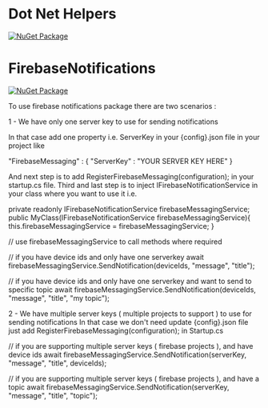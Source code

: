 # Dot Net Helpers

[![NuGet Package](https://img.shields.io/nuget/v/UHelpers.svg)](https://www.nuget.org/packages/UHelpers)

# FirebaseNotifications

[![NuGet Package](https://img.shields.io/nuget/v/FirebaseNotifications.svg)](https://www.nuget.org/packages/FirebaseNotifications)

To use firebase notifications package there are two scenarios : 

1 - We have only one server key to use for sending notifications 

In that case add one property i.e. ServerKey in your {config}.json file in your project like 

"FirebaseMessaging" : 
{ "ServerKey" : "YOUR SERVER KEY HERE" 
} 

And next step is to add RegisterFirebaseMessaging(configuration); in your startup.cs file. 
Third and last step is to inject IFirebaseNotificationService in your class where you want to use it i.e. 

private readonly IFirebaseNotificationService firebaseMessagingService; 
public MyClass(IFirebaseNotificationService firebaseMessagingService){ this.firebaseMessagingService = firebaseMessagingService; } 

// use firebaseMessagingService to call methods where required 

// if you have device ids and only have one serverkey 
await firebaseMessagingService.SendNotification(deviceIds, "message", "title"); 

// if you have device ids and only have one serverkey and want to send to specific topic
await firebaseMessagingService.SendNotification(deviceIds, "message", "title", "my topic");

2 - We have multiple server keys ( multiple projects to support ) to use for sending notifications 
In that case we don't need update {config}.json file
just add RegisterFirebaseMessaging(configuration); in Startup.cs 

// if you are supporting multiple server keys ( firebase projects ), and have device ids 
await firebaseMessagingService.SendNotification(serverKey, "message", "title", deviceIds); 

// if you are supporting multiple server keys ( firebase projects ), and have a topic 
await firebaseMessagingService.SendNotification(serverKey, "message", "title", "topic");
